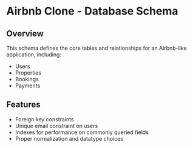 # Airbnb Clone - Database Schema

## Overview
This schema defines the core tables and relationships for an Airbnb-like application, including:

- Users
- Properties
- Bookings
- Payments

## Features
- Foreign key constraints
- Unique email constraint on users
- Indexes for performance on commonly queried fields
- Proper normalization and datatype choices
